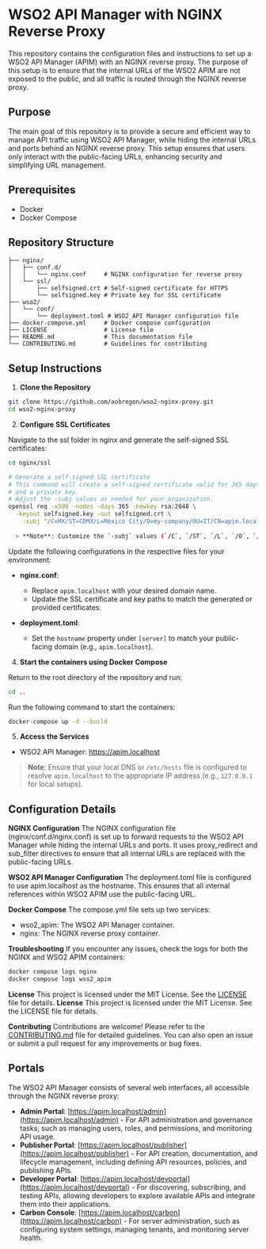# WSO2 API Manager with NGINX Reverse Proxy

This repository contains the configuration files and instructions to set up a WSO2 API Manager (APIM) with an NGINX reverse proxy. The purpose of this setup is to ensure that the internal URLs of the WSO2 APIM are not exposed to the public, and all traffic is routed through the NGINX reverse proxy.

## Purpose

The main goal of this repository is to provide a secure and efficient way to manage API traffic using WSO2 API Manager, while hiding the internal URLs and ports behind an NGINX reverse proxy. This setup ensures that users only interact with the public-facing URLs, enhancing security and simplifying URL management.

## Prerequisites

- Docker
- Docker Compose

## Repository Structure

```
├── nginx/
│   ├── conf.d/
│   │   └── nginx.conf     # NGINX configuration for reverse proxy
│   └── ssl/
│       ├── selfsigned.crt # Self-signed certificate for HTTPS
│       └── selfsigned.key # Private key for SSL certificate
├── wso2/
│   └── conf/
│       └── deployment.toml # WSO2 API Manager configuration file
├── docker-compose.yml     # Docker compose configuration
├── LICENSE                # License file
├── README.md              # This documentation file
└── CONTRIBUTING.md        # Guidelines for contributing
```

## Setup Instructions

1. **Clone the Repository**

```sh
git clone https://github.com/aobregon/wso2-nginx-proxy.git
cd wso2-nginx-proxy
```

2. **Configure SSL Certificates**

Navigate to the ssl folder in nginx and generate the self-signed SSL certificates:
```sh
cd nginx/ssl
```
```sh
# Generate a self-signed SSL certificate
# This command will create a self-signed certificate valid for 365 days
# and a private key.
# Adjust the -subj values as needed for your organization.
openssl req -x509 -nodes -days 365 -newkey rsa:2048 \
  -keyout selfsigned.key -out selfsigned.crt \
    -subj "/C=MX/ST=CDMX/L=México City/O=my-company/OU=IT/CN=apim.localhost"
  
  > **Note**: Customize the `-subj` values (`/C`, `/ST`, `/L`, `/O`, `/OU`, `/CN`) to match your organization's details and location.
```

Update the following configurations in the respective files for your environment:

- **nginx.conf**:
  - Replace `apim.localhost` with your desired domain name.
  - Update the SSL certificate and key paths to match the generated or provided certificates.

- **deployment.toml**:
  - Set the `hostname` property under `[server]` to match your public-facing domain (e.g., `apim.localhost`).

4. **Start the containers using Docker Compose**

Return to the root directory of the repository and run:
```sh
cd ..
```
Run the following command to start the containers:
```sh
docker-compose up -d --build
```

5. **Access the Services**
- WSO2 API Manager: https://apim.localhost

> **Note**: Ensure that your local DNS or `/etc/hosts` file is configured to resolve `apim.localhost` to the appropriate IP address (e.g., `127.0.0.1` for local setups).

## Configuration Details

**NGINX Configuration**
The NGINX configuration file (nginx/conf.d/nginx.conf) is set up to forward requests to the WSO2 API Manager while hiding the internal URLs and ports. It uses proxy_redirect and sub_filter directives to ensure that all internal URLs are replaced with the public-facing URLs.

**WSO2 API Manager Configuration**
The deployment.toml file is configured to use apim.localhost as the hostname. This ensures that all internal references within WSO2 APIM use the public-facing URL.

**Docker Compose**
The compose.yml file sets up two services:

- wso2_apim: The WSO2 API Manager container.
- nginx: The NGINX reverse proxy container.

**Troubleshooting**
If you encounter any issues, check the logs for both the NGINX and WSO2 APIM containers:
```sh
docker compose logs nginx
docker compose logs wso2_apim
```

**License**
This project is licensed under the MIT License. See the [LICENSE](./LICENSE) file for details.
**License**
This project is licensed under the MIT License. See the LICENSE file for details.

**Contributing**
Contributions are welcome! Please refer to the [CONTRIBUTING.md](CONTRIBUTING.md) file for detailed guidelines. You can also open an issue or submit a pull request for any improvements or bug fixes.

## Portals

The WSO2 API Manager consists of several web interfaces, all accessible through the NGINX reverse proxy:

- **Admin Portal**: [https://apim.localhost/admin](https://apim.localhost/admin) - For API administration and governance tasks, such as managing users, roles, and permissions, and monitoring API usage.
- **Publisher Portal**: [https://apim.localhost/publisher](https://apim.localhost/publisher) - For API creation, documentation, and lifecycle management, including defining API resources, policies, and publishing APIs.
- **Developer Portal**: [https://apim.localhost/devportal](https://apim.localhost/devportal) - For discovering, subscribing, and testing APIs, allowing developers to explore available APIs and integrate them into their applications.
- **Carbon Console**: [https://apim.localhost/carbon](https://apim.localhost/carbon) - For server administration, such as configuring system settings, managing tenants, and monitoring server health.